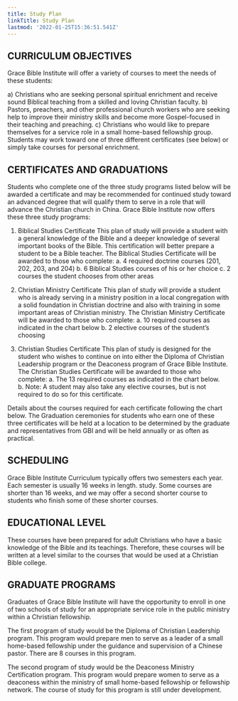 ```yaml
---
title: Study Plan
linkTitle: Study Plan
lastmod: '2022-01-25T15:36:51.541Z'
---
```

## CURRICULUM OBJECTIVES

Grace Bible Institute will offer a variety of courses to meet the needs of these students:

a) Christians who are seeking personal spiritual enrichment and receive sound Biblical teaching from a skilled and loving Christian faculty.
b) Pastors, preachers, and other professional church workers who are seeking help to improve their ministry skills and become more Gospel-focused in their teaching and preaching.
c) Christians who would like to prepare themselves for a service role in a small home-based fellowship group.
Students may work toward one of three different certificates (see below) or simply take courses for personal enrichment.

## CERTIFICATES AND GRADUATIONS

Students who complete one of the three study programs listed below will be awarded a certificate and may be recommended for continued study toward an advanced degree that will qualify them to serve in a role that will advance the Christian church in China. Grace Bible Institute now offers these three study programs:  

1. Biblical Studies Certificate
This plan of study will provide a student with a general knowledge of the Bible and a deeper knowledge of several important books of the Bible.  This certification will better prepare a student to be a Bible teacher. The Biblical Studies Certificate will be awarded to those who complete:
    a. 4 required doctrine courses (201, 202, 203, and 204)
    b. 6 Biblical Studies courses of his or her choice
    c. 2 courses the student chooses from other areas

2. Christian Ministry Certificate
This plan of study will provide a student who is already serving in a ministry position in a local congregation with a solid foundation in Christian doctrine and also with training in some important areas of Christian ministry. The Christian Ministry Certificate will be awarded to those who complete:
a. 10 required courses as indicated in the chart below
b. 2 elective courses of the student’s choosing

3. Christian Studies Certificate
This plan of study is designed for the student who wishes to continue on into either the Diploma of Christian Leadership program or the Deaconess program of Grace Bible Institute. The Christian Studies Certificate will be awarded to those who complete:
a. The 13 required courses as indicated in the chart below.  
b. Note: A student may also take any elective courses, but is not required to do so for this certificate.

Details about the courses required for each certificate following the chart below.
The Graduation ceremonies for students who earn one of these three certificates will be held at a location to be determined by the graduate and representatives from GBI and will be held annually or as often as practical.

## SCHEDULING

Grace Bible Institute Curriculum typically offers two semesters each year. Each semester is usually 16 weeks in length. study.
Some courses are shorter than 16 weeks, and we may offer a second shorter course to students who finish some of these shorter courses.  

## EDUCATIONAL LEVEL

These courses have been prepared for adult Christians who have a basic knowledge of the Bible and its teachings. Therefore, these courses will be written at a level similar to the courses that would be used at a Christian Bible college.  

## GRADUATE PROGRAMS

Graduates of Grace Bible Institute will have the opportunity to enroll in one of two schools of study for an appropriate service role in the public ministry within a Christian fellowship.

The first program of study would be the Diploma of Christian Leadership program. This program would prepare men to serve as a leader of a small home-based fellowship under the guidance and supervision of a Chinese pastor. There are 8 courses in this program.

The second program of study would be the Deaconess Ministry Certification program. This program would prepare women to serve as a deaconess within the ministry of small home-based fellowship or fellowship network. The course of study for this program is still under development.
